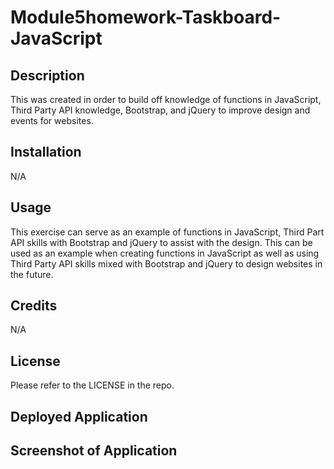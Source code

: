 # Module5homework-Taskboard-JavaScript

## Description

This was created in order to build off knowledge of functions in JavaScript, Third Party API knowledge, Bootstrap, and jQuery to improve design and events for websites.

## Installation

N/A

## Usage

This exercise can serve as an example of functions in JavaScript, Third Part API skills with Bootstrap and jQuery to assist with the design. This can be used as an example when creating functions in JavaScript as well as using Third Party API skills mixed with Bootstrap and jQuery to design websites in the future.

## Credits

N/A

## License

Please refer to the LICENSE in the repo.

## Deployed Application



## Screenshot of Application
